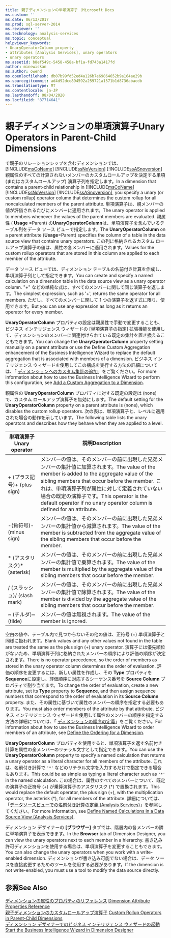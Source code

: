 ```yaml
---
title: 親子ディメンションの単項演算子 |Microsoft Docs
ms.custom: ''
ms.date: 06/13/2017
ms.prod: sql-server-2014
ms.reviewer: ''
ms.technology: analysis-services
ms.topic: conceptual
helpviewer_keywords:
- UnaryOperatorColumn property
- attributes [Analysis Services], unary operators
- unary operators
ms.assetid: b8ef549c-5458-458a-bf1a-fd743a1417fd
author: minewiskan
ms.author: owend
ms.openlocfilehash: db07b99fd52ed4a126b7e69864652b9a164ae29b
ms.sourcegitcommit: ad4d92dce894592a259721a1571b1d8736abacdb
ms.translationtype: MT
ms.contentlocale: ja-JP
ms.lasthandoff: 08/04/2020
ms.locfileid: "87714641"
---
```

# <a name="unary-operators-in-parent-child-dimensions"></a><span data-ttu-id="c8e3d-102">親子ディメンションの単項演算子</span><span class="sxs-lookup"><span data-stu-id="c8e3d-102">Unary Operators in Parent-Child Dimensions</span></span>
  <span data-ttu-id="c8e3d-103">で親子のリレーションシップを含むディメンションでは、 [!INCLUDE[msCoName](../../includes/msconame-md.md)] [!INCLUDE[ssNoVersion](../../includes/ssnoversion-md.md)] [!INCLUDE[ssASnoversion](../../includes/ssasnoversion-md.md)] 親属性のすべての計算されないメンバーのカスタムロールアップを決定する単項 (またはカスタムロールアップ) 演算子列を指定します。</span><span class="sxs-lookup"><span data-stu-id="c8e3d-103">In a dimension that contains a parent-child relationship in [!INCLUDE[msCoName](../../includes/msconame-md.md)] [!INCLUDE[ssNoVersion](../../includes/ssnoversion-md.md)] [!INCLUDE[ssASnoversion](../../includes/ssasnoversion-md.md)], you specify a unary (or custom rollup) operator column that determines the custom rollup for all noncalculated members of the parent attribute.</span></span> <span data-ttu-id="c8e3d-104">単項演算子は、親メンバーの値が評価されるたびにメンバーに適用されます。</span><span class="sxs-lookup"><span data-stu-id="c8e3d-104">The unary operator is applied to members whenever the values of the parent members are evaluated.</span></span> <span data-ttu-id="c8e3d-105">親属性 ( **Usage** =Parent) の**UnaryOperatorColumn**は、単項演算子を含んでいるテーブル列をデータ ソース ビューで指定します。</span><span class="sxs-lookup"><span data-stu-id="c8e3d-105">The **UnaryOperatorColumn** on a parent attribute (**Usage**=Parent) specifies the column of a table in the data source view that contains unary operators.</span></span> <span data-ttu-id="c8e3d-106">この列に格納されるカスタム ロールアップ演算子の値は、属性の各メンバーに適用されます。</span><span class="sxs-lookup"><span data-stu-id="c8e3d-106">Values for the custom rollup operators that are stored in this column are applied to each member of the attribute.</span></span>  
  
 <span data-ttu-id="c8e3d-107">データ ソース ビューでは、ディメンション テーブルの名前付き計算を作成し、単項演算子列として指定できます。</span><span class="sxs-lookup"><span data-stu-id="c8e3d-107">You can create and specify a named calculation on a dimension table in the data source view as a unary operator column.</span></span> <span data-ttu-id="c8e3d-108">"+" などの単純な式は、すべてのメンバーに関して同じ演算子を返します。</span><span class="sxs-lookup"><span data-stu-id="c8e3d-108">The simplest expression, such as '+', returns the same operator for all members.</span></span> <span data-ttu-id="c8e3d-109">ただし、すべてのメンバーに関して 1 つの演算子を返す式に限り、使用できます。</span><span class="sxs-lookup"><span data-stu-id="c8e3d-109">But you can use any expression as long as it returns an operator for every member.</span></span>  
  
 <span data-ttu-id="c8e3d-110">**UnaryOperatorColumn** プロパティの設定は親属性で手動で変更することも、ビジネス インテリジェンス ウィザードの [単項演算子の指定] 拡張機能を使用して、ディメンションのメンバーに関連付けられている既定の集計を置き換えることもできます。</span><span class="sxs-lookup"><span data-stu-id="c8e3d-110">You can change the **UnaryOperatorColumn** property setting manually on a parent attribute or use the Define Custom Aggregation enhancement of the Business Intelligence Wizard to replace the default aggregation that is associated with members of a dimension.</span></span> <span data-ttu-id="c8e3d-111">ビジネス インテリジェンス ウィザードを使用してこの構成を実行する方法の詳細については、「 [ディメンションへのカスタム集計の追加](bi-wizard-add-a-custom-aggregation-to-a-dimension.md)」をご覧ください。</span><span class="sxs-lookup"><span data-stu-id="c8e3d-111">For more information about how to use the Business Intelligence Wizard to perform this configuration, see [Add a Custom Aggregation to a Dimension](bi-wizard-add-a-custom-aggregation-to-a-dimension.md).</span></span>  
  
 <span data-ttu-id="c8e3d-112">親属性の **UnaryOperatorColumn** プロパティに対する既定の設定は (none) で、カスタム ロールアップ演算子を無効にします。</span><span class="sxs-lookup"><span data-stu-id="c8e3d-112">The default setting for the **UnaryOperatorColumn** property on a parent attribute is (none), which disables the custom rollup operators.</span></span> <span data-ttu-id="c8e3d-113">次の表は、単項演算子と、レベルに適用された場合の動作を示しています。</span><span class="sxs-lookup"><span data-stu-id="c8e3d-113">The following table lists the unary operators and describes how they behave when they are applied to a level.</span></span>  
  
|<span data-ttu-id="c8e3d-114">単項演算子</span><span class="sxs-lookup"><span data-stu-id="c8e3d-114">Unary operator</span></span>|<span data-ttu-id="c8e3d-115">説明</span><span class="sxs-lookup"><span data-stu-id="c8e3d-115">Description</span></span>|  
|--------------------|-----------------|  
|<span data-ttu-id="c8e3d-116">+ (プラス記号)</span><span class="sxs-lookup"><span data-stu-id="c8e3d-116">+ (plus sign)</span></span>|<span data-ttu-id="c8e3d-117">メンバーの値は、そのメンバーの前に出現した兄弟メンバーの集計値に加算されます。</span><span class="sxs-lookup"><span data-stu-id="c8e3d-117">The value of the member is added to the aggregate value of the sibling members that occur before the member.</span></span> <span data-ttu-id="c8e3d-118">これは、単項演算子列が属性に対して定義されていない場合の既定の演算子です。</span><span class="sxs-lookup"><span data-stu-id="c8e3d-118">This operator is the default operator if no unary operator column is defined for an attribute.</span></span>|  
|<span data-ttu-id="c8e3d-119">-(負符号)</span><span class="sxs-lookup"><span data-stu-id="c8e3d-119">- (minus sign)</span></span>|<span data-ttu-id="c8e3d-120">メンバーの値は、そのメンバーの前に出現した兄弟メンバーの集計値から減算されます。</span><span class="sxs-lookup"><span data-stu-id="c8e3d-120">The value of the member is subtracted from the aggregate value of the sibling members that occur before the member.</span></span>|  
|<span data-ttu-id="c8e3d-121">\* (アスタリスク)</span><span class="sxs-lookup"><span data-stu-id="c8e3d-121">\* (asterisk)</span></span>|<span data-ttu-id="c8e3d-122">メンバーの値は、そのメンバーの前に出現した兄弟メンバーの集計値で乗算されます。</span><span class="sxs-lookup"><span data-stu-id="c8e3d-122">The value of the member is multiplied by the aggregate value of the sibling members that occur before the member.</span></span>|  
|<span data-ttu-id="c8e3d-123">/ (スラッシュ)</span><span class="sxs-lookup"><span data-stu-id="c8e3d-123">/ (slash mark)</span></span>|<span data-ttu-id="c8e3d-124">メンバーの値は、そのメンバーの前に出現した兄弟メンバーの集計値で除算されます。</span><span class="sxs-lookup"><span data-stu-id="c8e3d-124">The value of the member is divided by the aggregate value of the sibling members that occur before the member.</span></span>|  
|<span data-ttu-id="c8e3d-125">~ (チルダ)</span><span class="sxs-lookup"><span data-stu-id="c8e3d-125">~ (tilde)</span></span>|<span data-ttu-id="c8e3d-126">メンバーの値は無視されます。</span><span class="sxs-lookup"><span data-stu-id="c8e3d-126">The value of the member is ignored.</span></span>|  
  
 <span data-ttu-id="c8e3d-127">空白の値や、テーブル内で見つからないその他の値は、正符号 (+) 単項演算子と同様に扱われます。</span><span class="sxs-lookup"><span data-stu-id="c8e3d-127">Blank values and any other values not found in the table are treated the same as the plus sign (+) unary operator.</span></span> <span data-ttu-id="c8e3d-128">演算子には優先順位がないため、単項演算子列に格納されたメンバーの順序により評価の順序が決定されます。</span><span class="sxs-lookup"><span data-stu-id="c8e3d-128">There is no operator precedence, so the order of members as stored in the unary operator column determines the order of evaluation.</span></span> <span data-ttu-id="c8e3d-129">評価の順序を変更するには、新しい属性を作成し、その **Type** プロパティを **Sequence**に設定し、評価順序に対応するシーケンス番号を **Source Column** プロパティで割り当てます。</span><span class="sxs-lookup"><span data-stu-id="c8e3d-129">To change the order of evaluation, create a new attribute, set its **Type** property to **Sequence**, and then assign sequence numbers that correspond to the order of evaluation in its **Source Column** property.</span></span> <span data-ttu-id="c8e3d-130">また、その属性に基づいて属性のメンバーの順序を指定する必要もあります。</span><span class="sxs-lookup"><span data-stu-id="c8e3d-130">You must also order members of the attribute by that attribute.</span></span> <span data-ttu-id="c8e3d-131">ビジネス インテリジェンス ウィザードを使用して属性のメンバーの順序を指定する方法の詳細については、「 [ディメンションの順序の定義](bi-wizard-define-the-ordering-for-a-dimension.md)」をご覧ください。</span><span class="sxs-lookup"><span data-stu-id="c8e3d-131">For information about how to use the Business Intelligence Wizard to order members of an attribute, see [Define the Ordering for a Dimension](bi-wizard-define-the-ordering-for-a-dimension.md).</span></span>  
  
 <span data-ttu-id="c8e3d-132">**UnaryOperatorColumn** プロパティを使用すると、単項演算子を返す名前付き計算を属性の全メンバーのリテラル文字として指定できます。</span><span class="sxs-lookup"><span data-stu-id="c8e3d-132">You can use the **UnaryOperatorColumn** property to specify a named calculation that returns a unary operator as a literal character for all members of the attribute.</span></span> <span data-ttu-id="c8e3d-133">これは、名前付き計算で `'*'` などのリテラル文字を入力するだけで指定できる場合もあります。</span><span class="sxs-lookup"><span data-stu-id="c8e3d-133">This could be as simple as typing a literal character such as `'*'` in the named calculation.</span></span> <span data-ttu-id="c8e3d-134">この場合は、属性のすべてのメンバーについて、既定の演算子の正符号 (+) が乗算演算子のアスタリスク (\*) で置換されます。</span><span class="sxs-lookup"><span data-stu-id="c8e3d-134">This would replace the default operator, the plus sign (+), with the multiplication operator, the asterisk (\*), for all members of the attribute.</span></span> <span data-ttu-id="c8e3d-135">詳細については、「[データソースビューでの名前付き計算の定義 &#40;Analysis Services&#41;](define-named-calculations-in-a-data-source-view-analysis-services.md)」を参照してください。</span><span class="sxs-lookup"><span data-stu-id="c8e3d-135">For more information, see [Define Named Calculations in a Data Source View &#40;Analysis Services&#41;](define-named-calculations-in-a-data-source-view-analysis-services.md).</span></span>  
  
 <span data-ttu-id="c8e3d-136">ディメンション デザイナーの **[ブラウザー]** タブでは、階層内の各メンバーの隣に単項演算子を表示できます。</span><span class="sxs-lookup"><span data-stu-id="c8e3d-136">In the **Browser** tab of Dimension Designer, you can view the unary operators next to each member in a hierarchy.</span></span> <span data-ttu-id="c8e3d-137">書き込み許可ディメンションを使用する場合は、単項演算子を変更することもできます。</span><span class="sxs-lookup"><span data-stu-id="c8e3d-137">You can also change the unary operators when you work with a write-enabled dimension.</span></span> <span data-ttu-id="c8e3d-138">ディメンションが書き込み可能でない場合は、データ ソースを直接変更するためのツールを使用する必要があります。</span><span class="sxs-lookup"><span data-stu-id="c8e3d-138">If the dimension is not write-enabled, you must use a tool to modify the data source directly.</span></span>  
  
## <a name="see-also"></a><span data-ttu-id="c8e3d-139">参照</span><span class="sxs-lookup"><span data-stu-id="c8e3d-139">See Also</span></span>  
 <span data-ttu-id="c8e3d-140">[ディメンションの属性のプロパティのリファレンス](dimension-attribute-properties-reference.md) </span><span class="sxs-lookup"><span data-stu-id="c8e3d-140">[Dimension Attribute Properties Reference](dimension-attribute-properties-reference.md) </span></span>  
 <span data-ttu-id="c8e3d-141">[親子ディメンションのカスタムロールアップ演算子](parent-child-dimension-attributes-custom-rollup-operators.md) </span><span class="sxs-lookup"><span data-stu-id="c8e3d-141">[Custom Rollup Operators in Parent-Child Dimensions](parent-child-dimension-attributes-custom-rollup-operators.md) </span></span>  
 [<span data-ttu-id="c8e3d-142">ディメンション デザイナーでのビジネス インテリジェンス ウィザードの起動</span><span class="sxs-lookup"><span data-stu-id="c8e3d-142">Start the Business Intelligence Wizard in Dimension Designer</span></span>](database-dimensions-bi-wizard-in-dimension-designer.md)  
  
  
